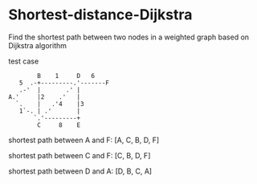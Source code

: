 # Shortest-distance-Dijkstra

Find the shortest path between two nodes in a weighted graph based on Dijkstra algorithm

test case


            B    1     D   6
       5  .-+---------.'-------F
       .-'  |       .' |
    A.'     |2    .'   |
      `.    |   .'4    |3
       1`-. | .'       |
           `.'---------+
            C     8    E


shortest path between A and F: [A, C, B, D, F]

shortest path between C and F: [C, B, D, F]

shortest path between D and A: [D, B, C, A]
